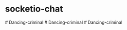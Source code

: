 # socketio-chat
#   D a n c i n g - c r i m i n a l  
 #   D a n c i n g - c r i m i n a l  
 #   D a n c i n g - c r i m i n a l  
 